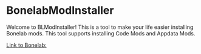 # BonelabModInstaller
Welcome to BLModInstaller! This is a tool to make your life easier installing Bonelab mods. This tool supports installing Code Mods and Appdata Mods.

[Link to Bonelab:](https://store.steampowered.com/app/1592190/BONELAB/)

